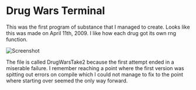# Drug Wars Terminal

This was the first program of substance that I managed to create. Looks like this was made on April 11th, 2009. I like how each drug got its own rng function.

![Screenshot](screenshots/screenshot.png)

The file is called DrugWarsTake2 because the first attempt ended in a miserable failure. I remember reaching a point where the first version was spitting out errors on compile which I could not manage to fix to the point where starting over seemed the only way forward.